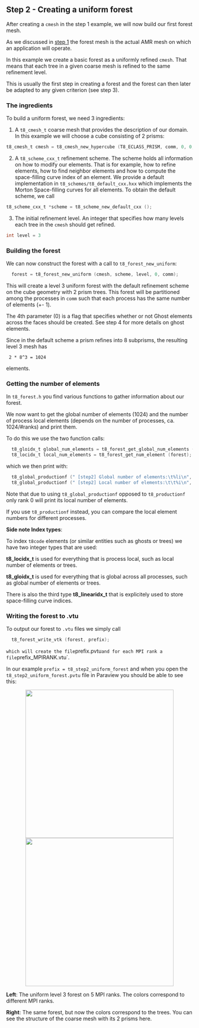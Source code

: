 ## Step 2 - Creating a uniform forest

After creating a `cmesh` in the step 1 example, we will now build our first forest mesh.

As we discussed in [step 1](https://github.com/holke/t8code/wiki/Step-1---Creating-a-coarse-mesh) the forest 
mesh is the actual AMR mesh on which an application will operate.

In this example we create a basic forest as a uniformly refined `cmesh`. That means that
each tree in a given coarse mesh is refined to the same refinement level.

This is usually the first step in creating a forest and the forest can then later be adapted
to any given criterion (see step 3).

### The ingredients

To build a uniform forest, we need 3 ingredients:

1. A `t8_cmesh_t` coarse mesh that provides the description of our domain. In this example we will choose a cube consisting of 2 prisms:
```C
t8_cmesh_t cmesh = t8_cmesh_new_hypercube (T8_ECLASS_PRISM, comm, 0, 0, 0);
```

2. A `t8_scheme_cxx_t` refinement scheme. The scheme holds all information on how to modify our elements.
   That is for example, how to refine elements, how to find neighbor elements and how to compute the space-filling curve index of 
   an element. We provide a default implementation in `t8_schemes/t8_default_cxx.hxx` which implements the Morton Space-filling curves
   for all elements. To obtain the default scheme, we call
```C
t8_scheme_cxx_t *scheme = t8_scheme_new_default_cxx ();
```

3. The initial refinement level. An integer that specifies how many levels each tree in the `cmesh` should get refined.
```C
int level = 3
```

### Building the forest

We can now construct the forest with a call to `t8_forest_new_uniform`:
```C
  forest = t8_forest_new_uniform (cmesh, scheme, level, 0, comm);
```

This will create a level 3 uniform forest with the default refinement scheme on the
cube geometry with 2 prism trees.
This forest will be partitioned among the processes in `comm` such that each process has the same
number of elements (+- 1).


The 4th parameter (0) is a flag that specifies whether or not Ghost elements across the faces should be created.
See step 4 for more details on ghost elements.

Since in the default scheme a prism refines into 8 subprisms, the resulting level 3 mesh has
```
 2 * 8^3 = 1024
```
elements.

### Getting the number of elements

In `t8_forest.h` you find various functions to gather information about our forest.

We now want to get the global number of elements (1024) and the number of process local elements (depends on the number of processes, ca. 1024/#ranks) and print them.

To do this we use the two function calls:

```C
  t8_gloidx_t global_num_elements = t8_forest_get_global_num_elements (forest);
  t8_locidx_t local_num_elements = t8_forest_get_num_element (forest);
```

which we then print with:
```C
  t8_global_productionf (" [step2] Global number of elements:\t%li\n", global_num_elements);
  t8_global_productionf (" [step2] Local number of elements:\t\t%i\n", local_num_elements);
```

Note that due to using `t8_global_productionf` opposed to `t8_productionf` only rank 0 will print its local number of elements.

If you use `t8_productionf` instead, you can compare the local element numbers for different processes.

**Side note Index types**:

 To index `t8code` elements (or similar entities such as ghosts or trees) we have two integer types that are
used:

**t8_locidx_t** is used for everything that is process local, such as local number of elements or trees.

**t8_gloidx_t** is used for everything that is global across all processes, such as global number of elements or trees.

There is also the third type **t8_linearidx_t** that is explicitely used to store space-filling curve indices.

### Writing the forest to .vtu

To output our forest to `.vtu` files we simply call

```C
  t8_forest_write_vtk (forest, prefix);
```
`
which will create the file `prefix.pvtu` and for each MPI rank a file `prefix_MPIRANK.vtu`.

In our example `prefix = t8_step2_uniform_forest` and when you open the `t8_step2_uniform_forest.pvtu` file in Paraview you should be able to see this:

<p align="center">
<img src="https://github.com/holke/t8code/wiki/pictures/tutorials/Step2_uniformForest_5ranks.png" height="400">
<img src="https://github.com/holke/t8code/wiki/pictures/tutorials/Step2_uniformForest_treeid.png" height="400">
</p>

**Left**: The uniform level 3 forest on 5 MPI ranks. The colors correspond to different MPI ranks.

**Right**: The same forest, but now the colors correspond to the trees. You can see the structure of the coarse mesh with its 2 prisms here.